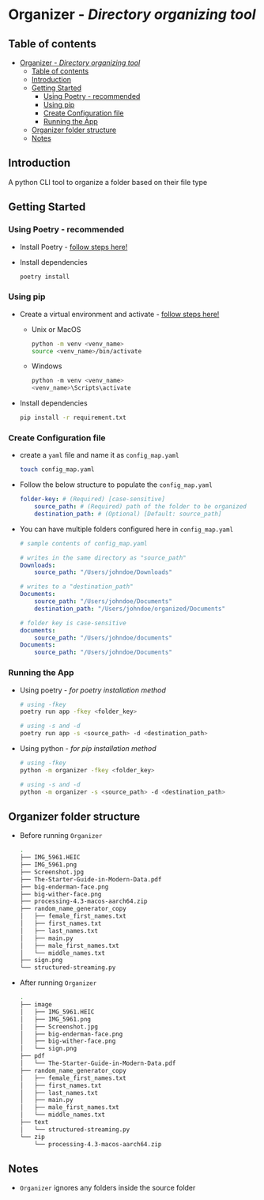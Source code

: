# Organizer - *Directory organizing tool*

## Table of contents

- [Organizer - *Directory organizing tool*](#organizer---directory-organizing-tool)
  - [Table of contents](#table-of-contents)
  - [Introduction](#introduction)
  - [Getting Started](#getting-started)
    - [Using Poetry - recommended](#using-poetry---recommended)
    - [Using pip](#using-pip)
    - [Create Configuration file](#create-configuration-file)
    - [Running the App](#running-the-app)
  - [Organizer folder structure](#organizer-folder-structure)
  - [Notes](#notes)

## Introduction

A python CLI tool to organize a folder based on their file type

## Getting Started

### Using Poetry - recommended

- Install Poetry - [follow steps here!](https://python-poetry.org/docs/#installation)

- Install dependencies

    ```bash
    poetry install
    ```

### Using pip

- Create a virtual environment and activate - [follow steps here!](https://docs.python.org/3/tutorial/venv.html)
  - Unix or MacOS

    ```bash
    python -m venv <venv_name>
    source <venv_name>/bin/activate
    ```

  - Windows

    ```powershell
    python -m venv <venv_name>
    <venv_name>\Scripts\activate
    ```

- Install dependencies

    ```bash
    pip install -r requirement.txt
    ```

### Create Configuration file

- create a `yaml` file and name it as `config_map.yaml`

    ```bash
    touch config_map.yaml
    ```

- Follow the below structure to populate the `config_map.yaml`

    ```yaml
    folder-key: # (Required) [case-sensitive]
        source_path: # (Required) path of the folder to be organized
        destination_path: # (Optional) [Default: source_path]

- You can have multiple folders configured here in `config_map.yaml`

    ```yaml
    # sample contents of config_map.yaml
    
    # writes in the same directory as "source_path"
    Downloads:
        source_path: "/Users/johndoe/Downloads"

    # writes to a "destination_path"
    Documents:
        source_path: "/Users/johndoe/Documents"
        destination_path: "/Users/johndoe/organized/Documents"

    # folder key is case-sensitive
    documents:
        source_path: "/Users/johndoe/documents"
    Documents:
        source_path: "/Users/johndoe/Documents"
    ```

### Running the App

- Using poetry - *for poetry installation method*

    ```bash
    # using -fkey
    poetry run app -fkey <folder_key>
    ```

    ```bash
    # using -s and -d
    poetry run app -s <source_path> -d <destination_path>
    ```

- Using python - *for pip installation method*

    ```bash
    # using -fkey
    python -m organizer -fkey <folder_key>
    ```

    ```bash
    # using -s and -d
    python -m organizer -s <source_path> -d <destination_path>
    ```

## Organizer folder structure

- Before running `Organizer`

    ```bash
    .
    ├── IMG_5961.HEIC
    ├── IMG_5961.png
    ├── Screenshot.jpg
    ├── The-Starter-Guide-in-Modern-Data.pdf
    ├── big-enderman-face.png
    ├── big-wither-face.png
    ├── processing-4.3-macos-aarch64.zip
    ├── random_name_generator_copy
    │   ├── female_first_names.txt
    │   ├── first_names.txt
    │   ├── last_names.txt
    │   ├── main.py
    │   ├── male_first_names.txt
    │   └── middle_names.txt
    ├── sign.png
    └── structured-streaming.py
    ```

- After running `Organizer`

    ```bash
    .
    ├── image
    │   ├── IMG_5961.HEIC
    │   ├── IMG_5961.png
    │   ├── Screenshot.jpg
    │   ├── big-enderman-face.png
    │   ├── big-wither-face.png
    │   └── sign.png
    ├── pdf
    │   └── The-Starter-Guide-in-Modern-Data.pdf
    ├── random_name_generator_copy
    │   ├── female_first_names.txt
    │   ├── first_names.txt
    │   ├── last_names.txt
    │   ├── main.py
    │   ├── male_first_names.txt
    │   └── middle_names.txt
    ├── text
    │   └── structured-streaming.py
    └── zip
        └── processing-4.3-macos-aarch64.zip
    ```

## Notes

- `Organizer` ignores any folders inside the source folder
